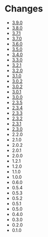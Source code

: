 # Changes

* [3.9.0](changes_3.9.0.md)
* [3.8.0](changes_3.8.0.md)
* [3.7.1](changes_3.7.1.md)
* [3.7.0](changes_3.7.0.md)
* [3.6.0](changes_3.6.0.md)
* [3.5.0](changes_3.5.0.md)
* [3.4.0](changes_3.4.0.md)
* [3.3.0](changes_3.3.0.md)
* [3.2.1](changes_3.2.1.md)
* [3.2.0](changes_3.2.0.md)
* [3.1.0](changes_3.1.0.md)
* [3.0.2](changes_3.0.2.md)
* [3.0.2](changes_3.0.2.md)
* [3.0.1](changes_3.0.1.md)
* [3.0.0](changes_3.0.0.md)
* [2.3.5](changes_2.3.5.md)
* [2.3.4](changes_2.3.4.md)
* [2.3.3](changes_2.3.3.md)
* [2.3.2](changes_2.3.2.md)
* [2.3.1](changes_2.3.1.md)
* [2.3.0](changes_2.3.0.md)
* 2.2.0
* 2.1.0
* 2.0.2
* 2.0.1
* 2.0.0
* 1.2.1
* 1.2.0
* 1.1.0
* 1.0.0
* 0.6.0
* 0.5.4
* 0.5.3
* 0.5.2
* 0.5.1
* 0.5.0
* 0.4.0
* 0.3.0
* 0.2.0
* 0.1.0
